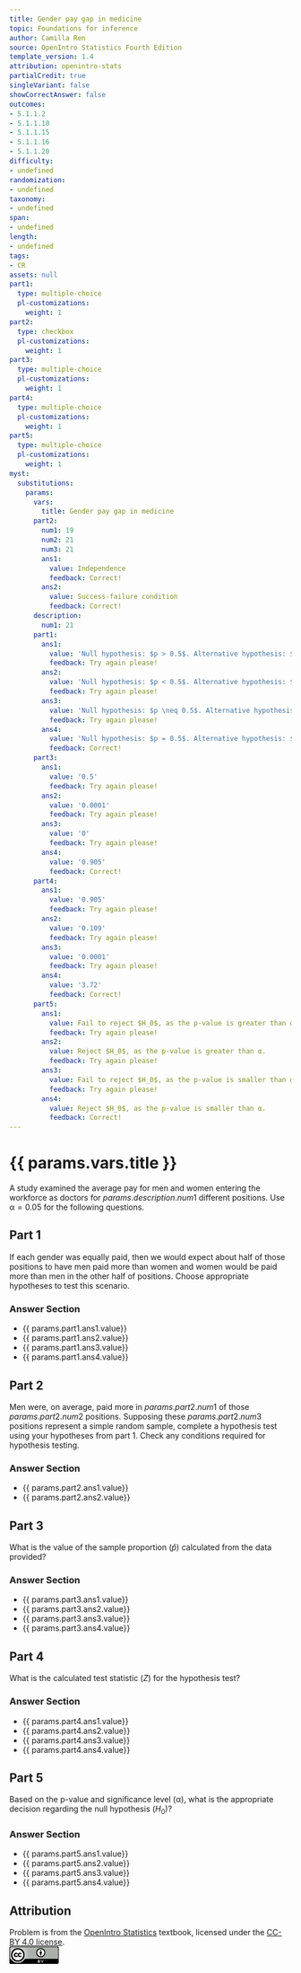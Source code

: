 ```yaml
---
title: Gender pay gap in medicine
topic: Foundations for inference
author: Camilla Ren
source: OpenIntro Statistics Fourth Edition
template_version: 1.4
attribution: openintro-stats
partialCredit: true
singleVariant: false
showCorrectAnswer: false
outcomes:
- 5.1.1.2
- 5.1.1.10
- 5.1.1.15
- 5.1.1.16
- 5.1.1.20
difficulty:
- undefined
randomization:
- undefined
taxonomy:
- undefined
span:
- undefined
length:
- undefined
tags:
- CR
assets: null
part1:
  type: multiple-choice
  pl-customizations:
    weight: 1
part2:
  type: checkbox
  pl-customizations:
    weight: 1
part3:
  type: multiple-choice
  pl-customizations:
    weight: 1
part4:
  type: multiple-choice
  pl-customizations:
    weight: 1
part5:
  type: multiple-choice
  pl-customizations:
    weight: 1
myst:
  substitutions:
    params:
      vars:
        title: Gender pay gap in medicine
      part2:
        num1: 19
        num2: 21
        num3: 21
        ans1:
          value: Independence
          feedback: Correct!
        ans2:
          value: Success-failure condition
          feedback: Correct!
      description:
        num1: 21
      part1:
        ans1:
          value: 'Null hypothesis: $p > 0.5$. Alternative hypothesis: $p < 0.5$.'
          feedback: Try again please!
        ans2:
          value: 'Null hypothesis: $p < 0.5$. Alternative hypothesis: $p > 0.5$.'
          feedback: Try again please!
        ans3:
          value: 'Null hypothesis: $p \neq 0.5$. Alternative hypothesis: $p = 0.5$.'
          feedback: Try again please!
        ans4:
          value: 'Null hypothesis: $p = 0.5$. Alternative hypothesis: $p \neq 0.5$.'
          feedback: Correct!
      part3:
        ans1:
          value: '0.5'
          feedback: Try again please!
        ans2:
          value: '0.0001'
          feedback: Try again please!
        ans3:
          value: '0'
          feedback: Try again please!
        ans4:
          value: '0.905'
          feedback: Correct!
      part4:
        ans1:
          value: '0.905'
          feedback: Try again please!
        ans2:
          value: '0.109'
          feedback: Try again please!
        ans3:
          value: '0.0001'
          feedback: Try again please!
        ans4:
          value: '3.72'
          feedback: Correct!
      part5:
        ans1:
          value: Fail to reject $H_0$, as the p-value is greater than α.
          feedback: Try again please!
        ans2:
          value: Reject $H_0$, as the p-value is greater than α.
          feedback: Try again please!
        ans3:
          value: Fail to reject $H_0$, as the p-value is smaller than α.
          feedback: Try again please!
        ans4:
          value: Reject $H_0$, as the p-value is smaller than α.
          feedback: Correct!
---
```

# {{ params.vars.title }}
A study examined the average pay for men and women entering the workforce as doctors for ${{ params.description.num1 }}$ different positions. Use α$=0.05$ for the following questions.

## Part 1

If each gender was equally paid, then we would expect about half of those positions to have men paid more than women and women would be paid more than men in the other half of positions. Choose appropriate hypotheses to test this scenario.

### Answer Section

- {{ params.part1.ans1.value}}
- {{ params.part1.ans2.value}}
- {{ params.part1.ans3.value}}
- {{ params.part1.ans4.value}}

## Part 2

Men were, on average, paid more in ${{ params.part2.num1 }}$ of those ${{ params.part2.num2 }}$ positions. Supposing these ${{ params.part2.num3 }}$ positions represent a simple random sample, complete a hypothesis test using your hypotheses from part 1. Check any conditions required for hypothesis testing.

### Answer Section

- {{ params.part2.ans1.value}}
- {{ params.part2.ans2.value}}

## Part 3

What is the value of the sample proportion ($\hat{p}$) calculated from the data provided?

### Answer Section

- {{ params.part3.ans1.value}}
- {{ params.part3.ans2.value}}
- {{ params.part3.ans3.value}}
- {{ params.part3.ans4.value}}

## Part 4

What is the calculated test statistic ($Z$) for the hypothesis test?

### Answer Section

- {{ params.part4.ans1.value}}
- {{ params.part4.ans2.value}}
- {{ params.part4.ans3.value}}
- {{ params.part4.ans4.value}}

## Part 5

Based on the p-value and significance level (α), what is the appropriate decision regarding the null hypothesis ($H_0$)?

### Answer Section

- {{ params.part5.ans1.value}}
- {{ params.part5.ans2.value}}
- {{ params.part5.ans3.value}}
- {{ params.part5.ans4.value}}

## Attribution

Problem is from the [OpenIntro Statistics](https://openintro.org/book/os/) textbook, licensed under the [CC-BY 4.0 license](https://creativecommons.org/licenses/by/4.0/).<br>![Image representing the Creative Commons 4.0 BY license.](https://raw.githubusercontent.com/firasm/bits/master/by.png)